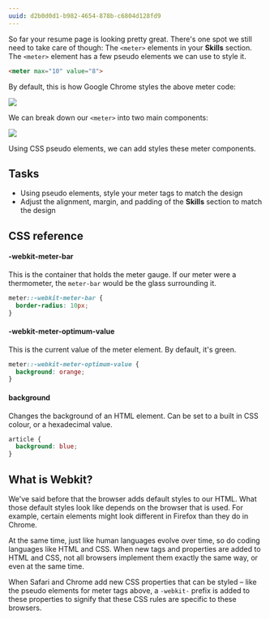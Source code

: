 ```yaml
---
uuid: d2b0d0d1-b982-4654-878b-c6804d128fd9
---
```


So far your resume page is looking pretty great. There's one spot we still need to take care of though: The `<meter>` elements in your **Skills** section. The `<meter>` element has a few pseudo elements we can use to style it.

```html
<meter max="10" value="8">
```

By default, this is how Google Chrome styles the above meter code:

![](https://cl.ly/3P042M0n3y3l/Image%202017-10-07%20at%2012.45.00%20PM.png)

We can break down our `<meter>` into two main components:

![](https://cl.ly/0e0d2V0r3k3f/[552bc9df5aa600c67b19da8507d54361]_Image%202017-10-07%20at%201.13.13%20PM.png)

Using CSS pseudo elements, we can add styles these meter components.


## Tasks

- Using pseudo elements, style your meter tags to match the design
- Adjust the alignment, margin, and padding of the **Skills** section to match the design

## CSS reference

#### -webkit-meter-bar

This is the container that holds the meter gauge. If our meter were a thermometer, the `meter-bar` would be the glass surrounding it.

```css
meter::-webkit-meter-bar {
  border-radius: 10px;
}
```

#### -webkit-meter-optimum-value

This is the current value of the meter element. By default, it's green.

```css
meter::-webkit-meter-optimum-value {
  background: orange;
}
```

#### background

Changes the background of an HTML element. Can be set to a built in CSS colour, or a hexadecimal value.

```css
article {
  background: blue;
}
```

## What is Webkit?

We've said before that the browser adds default styles to our HTML. What those default styles look like depends on the browser that is used. For example, certain elements might look different in Firefox than they do in Chrome.

At the same time, just like human languages evolve over time, so do coding languages like HTML and CSS. When new tags and properties are added to HTML and CSS, not all browsers implement them exactly the same way, or even at the same time.

When Safari and Chrome add new CSS properties that can be styled – like the pseudo elements for meter tags above, a `-webkit-` prefix is added to these properties to signify that these CSS rules are specific to these browsers.
